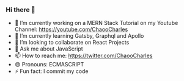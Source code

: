 ### Hi there 👋

- 🔭 I’m currently working on a MERN Stack Tutorial on my Youtube Channel: https://youtube.com/ChaooCharles
- 🌱 I’m currently learning Gatsby, Graphql and Apollo
- 👯 I’m looking to collaborate on React Projects
- 💬 Ask me about JavaScript
- 📫 How to reach me: https://twitter.com/ChaooCharles
- 😄 Pronouns: ECMASCRIPT
- ⚡ Fun fact: I commit my code
